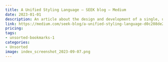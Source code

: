 ```yaml
---
title: A Unified Styling Language – SEEK blog – Medium
date: 2023-01-01
description: An article about the design and development of a single, unified styling language for web and mobile applications.
link: https://medium.com/seek-blog/a-unified-styling-language-d0c208de2660
pricing: 
tags: 
- unsorted-bookmarks-1 
categories: 
- Unsorted 
image: index_screenshot_2023-09-07.png
---
```

